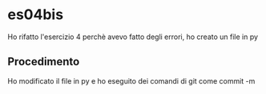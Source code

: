 # es04bis
Ho rifatto l'esercizio 4 perchè avevo fatto degli errori, ho creato un file
in py
## Procedimento
Ho modificato il file in py e ho eseguito dei comandi di git come commit -m
